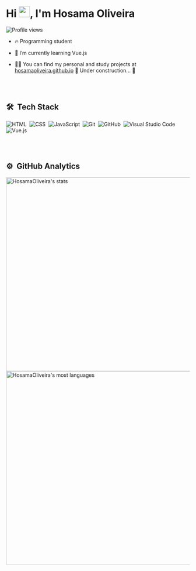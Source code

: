 <h1 align="left">Hi <img src="https://raw.githubusercontent.com/kaueMarques/kaueMarques/master/hi.gif" width="30px">, I'm Hosama Oliveira</h1>

<p align="left"> <img src="https://komarev.com/ghpvc/?username=HosamaOliveira&color=yellow" alt="Profile views" /> </p>

<img src="https://media4.giphy.com/media/SXxI9NlwvYiY3bRsck/giphy.gif?cid=ecf05e47qy8f0sjgcwn53nlynz4rzosvd5kuvo77k5phjs1o&rid=giphy.gif&ct=g" alt="" align="right" >

- 🔥 Programming student

- 🌱 I’m currently learning Vue.js

- 👨‍💻 You can find my personal and study projects at [hosamaoliveira.github.io](https://hosamaoliveira.github.io) 🚧 Under construction...  🚧


<br><br>

## 🛠 &nbsp;Tech Stack

![HTML](https://img.shields.io/badge/-HTML-05122A?style=flat&logo=HTML5)&nbsp;
![CSS](https://img.shields.io/badge/-CSS-05122A?style=flat&logo=CSS3&logoColor=1572B6)&nbsp;
![JavaScript](https://img.shields.io/badge/-JavaScript-05122A?style=flat&logo=javascript)&nbsp;
![Git](https://img.shields.io/badge/-Git-05122A?style=flat&logo=git)&nbsp;
![GitHub](https://img.shields.io/badge/-GitHub-05122A?style=flat&logo=github)&nbsp;
![Visual Studio Code](https://img.shields.io/badge/-Visual%20Studio%20Code-05122A?style=flat&logo=visual-studio-code&logoColor=007ACC)&nbsp;
![Vue.js](https://img.shields.io/badge/-vue.js-05122A?style=flat&logo=vue.js)&nbsp;

<br><br>

## ⚙️ &nbsp;GitHub Analytics

<p align="left">
<img width="530em" src="https://github-readme-stats.vercel.app/api?username=HosamaOliveira&show_icons=true&theme=radical" alt="HosamaOliveira's stats"/>
<img width="530em" src="https://github-readme-stats.vercel.app/api/top-langs/?username=HosamaOliveira&layout=compact&theme=radical" alt="HosamaOliveira's most languages"/>
</p>

<br><br>
